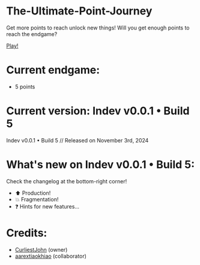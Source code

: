 # The-Ultimate-Point-Journey
Get more points to reach unlock new things!
Will you get enough points to reach the endgame?

[Play!](https://curliestjohn.github.io/The-Ultimate-Point-Journey/)

# Current endgame:
* 5 points

# Current version: Indev v0.0.1 • Build 5
Indev v0.0.1 • Build 5 // Released on November 3rd, 2024

# What's new on Indev v0.0.1 • Build 5:
Check the changelog at the bottom-right corner!
* ⬆️ Production!
* 💥 Fragmentation!
* ❓ Hints for new features...

# Credits:
* [CurliestJohn](https://github.com/CurliestJohn) (owner)
* [aarextiaokhiao](https://github.com/aarextiaokhiao) (collaborator)
